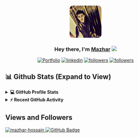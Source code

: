 <p align="center">
    <a href="#"><img width="20%" height="auto" style="border-radius: 10%;" src="static/avatar.png" height="175px" /></a>
</p>
<h3 align="center">Hey there, I'm <a href="https://mazhar004.000webhostapp.com/">Mazhar</a> <img src="https://media.giphy.com/media/hvRJCLFzcasrR4ia7z/giphy.gif" width="28" /></h3>
<p align="center">
    <a href="https://mazhar004.000webhostapp.com/"><img target="_blank" alt="Portfolio" title="Portfolio" src="https://img.shields.io/badge/-Portfolio-000000?style=for-the-badge&logo=koding&logoColor=Green" /></a>
    <a href="https://www.linkedin.com/in/mazhar004"><img target="_blank" alt="linkedin" title="Find me on Linkedin" src="https://img.shields.io/badge/LinkedIn-0077B5?style=for-the-badge&logo=linkedin&logoColor=white" /></a>
    <a href="https://github.com/mazhar004"><img target="_blank" alt="followers" title="Find me on Github" src="https://img.shields.io/badge/GitHub-100000?style=for-the-badge&logo=github&logoColor=white" /></a>
    <a href="mailto:princemazhar.mp@gmail.com"><img target="_blank" alt="followers" title="Find me on Gmail" src="https://img.shields.io/badge/Gmail-D14836?style=for-the-badge&logo=gmail&logoColor=white" /></a>
</p>

## 📊 Github Stats (Expand to View)
<details>
    <summary><b>💻 GitHub Profile Stats</b></summary>
    <br />
    <p align="center"><img src="https://github-readme-streak-stats.herokuapp.com/?user=mazhar004&layout=compact&theme=react&hide_border=true&bg_color=0D1117" alt="Mazhar github stat" /></p>
    <p align="center">
        <img alt="Mazhar's Github Stats" src="https://github-readme-stats.vercel.app/api?username=mazhar004&show_icons=true&count_private=true&layout=compact&theme=react&hide_border=true&bg_color=0D1117" height="192px" />
        <img src="https://github-readme-stats.vercel.app/api/top-langs?username=mazhar004&show_icons=true&locale=en&layout=compact&theme=react&hide_border=true&bg_color=0D1117" alt="candida18" height="192px" />
    </p>
</details>
<details>
    <summary><b>⚡ Recent GitHub Activity</b></summary>
    <br />
    <a href="https://github.com/mazhar004"><img alt="Mazhar's Activity Graph" src="https://activity-graph.herokuapp.com/graph?username=Mazhar004&custom_title=Mazhar's%20%20Contribution%20Graph&theme=react-dark" /></a>
    <br />
</details>

## Views and Followers
<a href="https://github.com/mazhar004">
    <img src="https://komarev.com/ghpvc/?username=mazhar004&label=Profile%20views&color=0e75b6&style=flat-square" alt="mazhar-hossain" />
</a>
<a href="https://github.com/Mazhar004?tab=followers"><img src="https://img.shields.io/github/followers/Mazhar004?label=Followers&style=social" alt="GitHub Badge" /></a>
